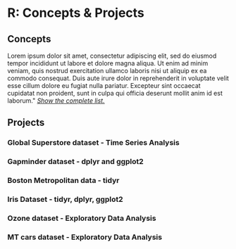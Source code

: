 # R: Concepts & Projects

## Concepts
Lorem ipsum dolor sit amet, consectetur adipiscing elit, sed do eiusmod tempor incididunt ut labore et dolore magna aliqua. Ut enim ad minim veniam, quis nostrud exercitation ullamco laboris nisi ut aliquip ex ea commodo consequat. Duis aute irure dolor in reprehenderit in voluptate velit esse cillum dolore eu fugiat nulla pariatur. Excepteur sint occaecat cupidatat non proident, sunt in culpa qui officia deserunt mollit anim id est laborum." [*Show the complete list.*](https://github.com/saitejavanamala/Portfolio/blob/master/R/R_Concepts_Detail.md)


## Projects
### Global Superstore dataset - Time Series Analysis
### Gapminder dataset - dplyr and ggplot2
### Boston Metropolitan data - tidyr 
### Iris Dataset - tidyr, dplyr, ggplot2 
### Ozone dataset - Exploratory Data Analysis
### MT cars dataset - Exploratory Data Analysis
